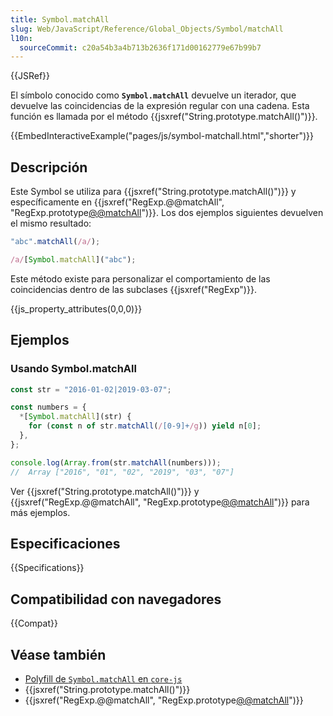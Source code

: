 ```yaml
---
title: Symbol.matchAll
slug: Web/JavaScript/Reference/Global_Objects/Symbol/matchAll
l10n:
  sourceCommit: c20a54b3a4b713b2636f171d00162779e67b99b7
---
```


{{JSRef}}

El símbolo conocido como **`Symbol.matchAll`** devuelve un iterador, que devuelve las coincidencias de la expresión regular con una cadena. Esta función es llamada por el método {{jsxref("String.prototype.matchAll()")}}.

{{EmbedInteractiveExample("pages/js/symbol-matchall.html","shorter")}}

## Descripción

Este Symbol se utiliza para {{jsxref("String.prototype.matchAll()")}} y específicamente en {{jsxref("RegExp.@@matchAll", "RegExp.prototype[@@matchAll]()")}}. Los dos ejemplos siguientes devuelven el mismo resultado:

```js
"abc".matchAll(/a/);

/a/[Symbol.matchAll]("abc");
```

Este método existe para personalizar el comportamiento de las coincidencias dentro de las subclases {{jsxref("RegExp")}}.

{{js_property_attributes(0,0,0)}}

## Ejemplos

### Usando Symbol.matchAll

```js
const str = "2016-01-02|2019-03-07";

const numbers = {
  *[Symbol.matchAll](str) {
    for (const n of str.matchAll(/[0-9]+/g)) yield n[0];
  },
};

console.log(Array.from(str.matchAll(numbers)));
//  Array ["2016", "01", "02", "2019", "03", "07"]
```

Ver {{jsxref("String.prototype.matchAll()")}} y {{jsxref("RegExp.@@matchAll", "RegExp.prototype[@@matchAll]()")}} para más ejemplos.

## Especificaciones

{{Specifications}}

## Compatibilidad con navegadores

{{Compat}}

## Véase también

- [Polyfill de `Symbol.matchAll` en `core-js`](https://github.com/zloirock/core-js#ecmascript-symbol)
- {{jsxref("String.prototype.matchAll()")}}
- {{jsxref("RegExp.@@matchAll", "RegExp.prototype[@@matchAll]()")}}
